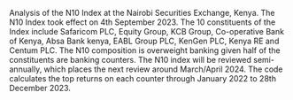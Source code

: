 Analysis of the N10 Index at the Nairobi Securities Exchange, Kenya. The N10 Index took effect on 4th September 2023.
The 10 constituents of the Index include Safaricom PLC, Equity Group, KCB Group, Co-operative Bank of Kenya, Absa Bank kenya, EABL Group PLC, KenGen PLC, Kenya RE and Centum PLC.
The N10 composition is overweight banking given half of the constituents are banking counters.
The N10 index will be reviewed semi-annually, which places the next review around March/April 2024.
The code calculates the top returns on each counter through January 2022 to 28th December 2023.
